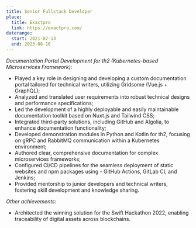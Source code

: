 ```yaml
---
title: Senior Fullstack Developer
place:
  title: Exactpro
  link: https://exactpro.com/
daterange:
  start: 2021-07-13
  end: 2023-08-16
---
```


*Documentation Portal Development for th2 (Kubernetes-based Microservices Framework)*:
- Played a key role in designing and developing a custom documentation portal tailored for technical writers, utilizing Gridsome (Vue.js + GraphQL);
- Analyzed and translated user requirements into robust technical designs and performance specifications;
- Led the development of a highly deployable and easily maintainable documentation toolkit based on Nuxt.js and Tailwind CSS;
- Integrated third-party solutions, including GitHub and Algolia, to enhance documentation functionality;
- Developed demonstration modules in Python and Kotlin for th2, focusing on gRPC and RabbitMQ communication within a Kubernetes environment;
- Authored clear, comprehensive documentation for complex microservices frameworks;
- Configured CI/CD pipelines for the seamless deployment of static websites and npm packages using - GitHub Actions, GitLab CI, and Jenkins;
- Provided mentorship to junior developers and technical writers, fostering skill development and knowledge sharing.

*Other achievements*:
- Architected the winning solution for the Swift Hackathon 2022, enabling traceability of digital assets across blockchains.
